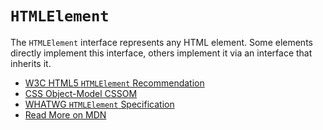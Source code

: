 # `HTMLElement`

The `HTMLElement` interface represents any HTML element. Some elements directly implement this interface, others implement it via an interface that inherits it.

  - [W3C HTML5 `HTMLElement` Recommendation](http://w3.org/TR/html5/dom.html#htmlelement)
  - [CSS Object-Model CSSOM](https://drafts.csswg.org/cssom-view/#extensions-to-the-htmlelement-interface)
  - [WHATWG `HTMLElement` Specification](https://html.spec.whatwg.org/multipage/elements.html#htmlelement)
  - [Read More on MDN](https://developer.mozilla.org/en-US/docs/Web/API/ParentNode)

